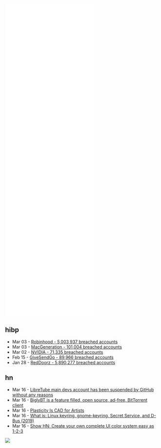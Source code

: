 ![Metrics](https://raw.githubusercontent.com/phixion/phixion/master/metrics.svg)

## hibp

<!--
for https://github.com/phixion/phixion/blob/main/.github/workflows/feeds.yml
-->
<!--START_SECTION:haveibeenpwnd-->
- Mar 03 - [Robinhood - 5,003,937 breached accounts](https://haveibeenpwned.com/PwnedWebsites#Robinhood)
- Mar 03 - [MacGeneration - 101,004 breached accounts](https://haveibeenpwned.com/PwnedWebsites#MacGeneration)
- Mar 02 - [NVIDIA - 71,335 breached accounts](https://haveibeenpwned.com/PwnedWebsites#NVIDIA)
- Feb 15 - [GiveSendGo - 89,966 breached accounts](https://haveibeenpwned.com/PwnedWebsites#GiveSendGo)
- Jan 28 - [RedDoorz - 5,890,277 breached accounts](https://haveibeenpwned.com/PwnedWebsites#RedDoorz)
<!--END_SECTION:haveibeenpwnd-->

## hn

<!--
for https://github.com/phixion/phixion/blob/main/.github/workflows/feeds.yml
-->
<!--START_SECTION:hn-->
- Mar 16 - [LibreTube main devs account has been suspended by GitHub without any reasons](https://news.ycombinator.com/item?id=30696077)
- Mar 16 - [BiglyBT is a feature filled, open source, ad-free, BitTorrent client](https://www.biglybt.com/)
- Mar 16 - [Plasticity Is CAD for Artists](https://github.com/nkallen/plasticity)
- Mar 16 - [What is: Linux keyring, gnome-keyring, Secret Service, and D-Bus (2019)](https://rtfm.co.ua/en/what-is-linux-keyring-gnome-keyring-secret-service-and-d-bus/)
- Mar 16 - [Show HN: Create your own complete UI color system easy as 1-2-3](https://github.com/arnelenero/simpler-color)
<!--END_SECTION:hn-->

<!--
for https://yhype.me
-->
![](https://hit.yhype.me/github/profile?user_id=13013670)
